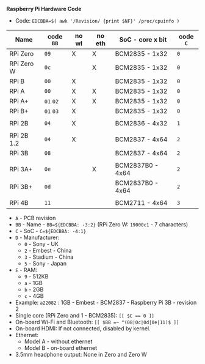 **Raspberry Pi Hardware Code**

- Code: `EDCBBA=$( awk '/Revision/ {print $NF}' /proc/cpuinfo )`


| Name       | code `BB` | no wl | no eth | SoC - core x bit | code `C` |
|------------|-----------|-------|--------|------------------|----------|
| RPi Zero   | `09`      | X     | X      | BCM2835 - 1x32   | `0`      |
| RPi Zero W | `0c`      |       | X      | BCM2835 - 1x32   | `0`      |
| RPi B      | `00`      | X     |        | BCM2835 - 1x32   | `0`      |
| RPi A      | `00`      | X     | X      | BCM2835 - 1x32   | `0`      |
| RPi A+     | `01` `02` | X     | X      | BCM2835 - 1x32   | `0`      |
| RPi B+     | `01` `03` | X     |        | BCM2835 - 1x32   | `0`      |
|            |           |       |        |                  |          |
| RPi 2B     | `04`      | X     |        | BCM2836 - 4x32   | `1`      |
|            |           |       |        |                  |          |
| RPi 2B 1.2 | `04`      | X     |        | BCM2837 - 4x64   | `2`      |
| RPi 3B     | `08`      |       |        | BCM2837 - 4x64   | `2`      |
|            |           |       |        |                  |          |
| RPi 3A+    | `0e`      |       | X      | BCM2837B0 - 4x64 | `2`      |
| RPi 3B+    | `0d`      |       |        | BCM2837B0 - 4x64 | `2`      |
|            |           |       |        |                  |          |
| RPi 4B     | `11`      |       |        | BCM2711 - 4x64   | `3`      |

- `A` - PCB revision
- `BB` - Name - `BB=${EDCBBA: -3:2}` (RPi Zero W: `19000c1` - 7 characters)
- `C` - SoC - `C=${EDCBBA: -4:1}`
- `D` - Manufacturer:
	- `0` - Sony - UK
	- `2` - Embest - China
	- `3` - Stadium - China
	- `5` - Sony - Japan
- `E` - RAM:
	- `9` - 512KB
	- `a` - 1GB
	- `b` - 2GB
	- `c` - 4GB
- Example: `a22082` : 1GB - Embest - BCM2837 - Raspberry Pi 3B - revision 2
- Single core (RPi Zero and 1 - BCM2835): `[[ $C == 0 ]]`
- On-board Wi-Fi and Bluetooth: `[[ $BB =~ ^(08|0c|0d|0e|11)$ ]]`
- On-board HDMI: If not connected, disabled by kernel.
- Ethernet:
	-  Model A - without ethernet
	-  Model B - on-board ethernet
- 3.5mm headphone output: None in Zero and Zero W
